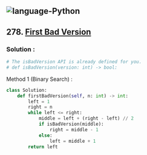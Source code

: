 ![language-Python](https://img.shields.io/badge/Python-ffd43b?style=for-the-badge&logo=PYTHON)
---

## 278. [First Bad Version](https://leetcode.com/problems/first-bad-version)

### Solution :

```python
# The isBadVersion API is already defined for you.
# def isBadVersion(version: int) -> bool:
```

Method 1 (Binary Search) :
```python
class Solution:
    def firstBadVersion(self, n: int) -> int:
        left = 1
        right = n
        while left <= right:
            middle = left + (right - left) // 2
            if isBadVersion(middle):
                right = middle - 1
            else:
                left = middle + 1
        return left
```
